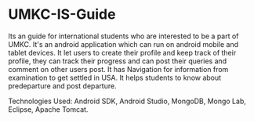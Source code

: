 # UMKC-IS-Guide
Its an guide for international students who are interested to be a part of UMKC. It's an android application which can run on android
mobile and tablet devices. It let users to create their profile and keep track of their profile, they can track their progress and can post their queries and comment on other users post. It has Navigation for information from examination to get settled in USA. It helps students to know about predeparture and post departure.

Technologies Used: Android SDK, Android Studio, MongoDB, Mongo Lab, Eclipse, Apache Tomcat.
